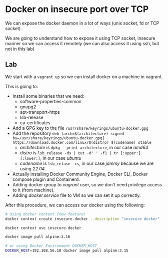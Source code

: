 # Docker on insecure port over TCP

We can expose the docker daemon in a lot of ways (unix socket, fd or TCP socket).

We are going to understand how to expose it using TCP socket, insecure manner so we can access it remotely (we can also access it using ssh, but not in this lab)

## Lab

We start with a `vagrant up` so we can install docker on a machine in vagrant.

This is going to:

- Install some binaries that we need:
  + software-properties-common
  + gnupg2
  + apt-transport-https
  + lsb-release
  + ca-certificates
- Add a GPG key to the file `/usr/share/keyrings/ubuntu-docker.gpg`
- Add the repository `deb [arch=$(architecture) signed-by=/usr/share/keyrings/ubuntu-docker.gpg] https://download.docker.com/linux/$(distro) $(codename) stable`
  + _architecture_ is `dpkg --print-architecture`, in our case _amd64_
  + _distro_ is `lsb_release -ds | cut -d' ' -f1 | tr [:upper:] [:lower:]`, in our case _ubuntu_
  + _codename_ is `lsb_relase -cs`, in our case _jammy_ because we are using _22.04_.
- Actually installing Docker Community Engine, Docker CLI, Docker compose plugin and Containerd.
- Adding docker group to _vagrant_ user, so we don't need privilege access to it (from machine).
- Adding _docker.service_ file to VM so we can set it up correctly.

After this procedure, we can access our docker using the following:

```sh
# Using docker context (new feature)
docker context create insecure-docker --description "insecure docker" --docker="tcp://192.168.56.10:2375"

docker context use insecure-docker

docker image pull alpine:3.16

# or using Docker Environment DOCKER_HOST
DOCKER_HOST=192.168.56.10 docker image pull alpine:3.15
```


